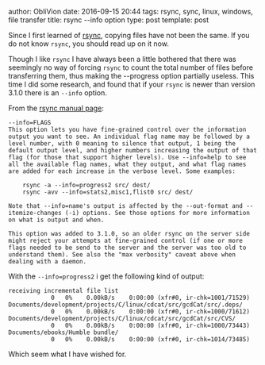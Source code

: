 author: ObliVion
date: 2016-09-15 20:44
tags: rsync, sync, linux, windows, file transfer
title: rsync --info option
type: post
template: post

Since I first learned of [rsync](https://rsync.samba.org/), copying files
have not been the same. If you do not know `rsync`, you should read up
on it now.

Though I like `rsync` I have always been a little bothered that there
was seemingly no way of forcing `rsync` to count the total number of
files before transferring them, thus making the --progress option
partially useless. This time I did some research, and found that if
your `rsync` is newer than version 3.1.0 there is an `--info` option.

From the [rsync manual page](https://download.samba.org/pub/rsync/rsync.html):

	--info=FLAGS
    This option lets you have fine-grained control over the information output you want to see. An individual flag name may be followed by a level number, with 0 meaning to silence that output, 1 being the default output level, and higher numbers increasing the output of that flag (for those that support higher levels). Use --info=help to see all the available flag names, what they output, and what flag names are added for each increase in the verbose level. Some examples:

        rsync -a --info=progress2 src/ dest/
        rsync -avv --info=stats2,misc1,flist0 src/ dest/ 

    Note that --info=name's output is affected by the --out-format and --itemize-changes (-i) options. See those options for more information on what is output and when.

    This option was added to 3.1.0, so an older rsync on the server side might reject your attempts at fine-grained control (if one or more flags needed to be send to the server and the server was too old to understand them). See also the "max verbosity" caveat above when dealing with a daemon. 
    
With the `--info=progress2` i get the following kind of output:

	receiving incremental file list
				0   0%    0.00kB/s    0:00:00 (xfr#0, ir-chk=1001/71529)
	Documents/development/projects/C/linux/cdcat/src/gcdCat/src/.deps/
				0   0%    0.00kB/s    0:00:00 (xfr#0, ir-chk=1000/71612)
	Documents/development/projects/C/linux/cdcat/src/gcdCat/src/CVS/
				0   0%    0.00kB/s    0:00:00 (xfr#0, ir-chk=1000/73443)
	Documents/ebooks/Humble bundle/
				0   0%    0.00kB/s    0:00:00 (xfr#0, ir-chk=1014/73485)
				
Which seem what I have wished for.
